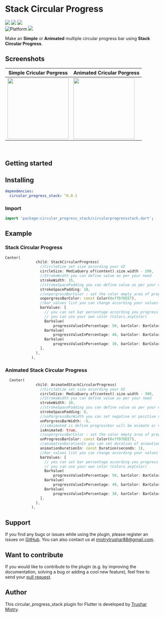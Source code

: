# Stack Circular Progress

<p>
 
  <a href="https://dart.dev/guides/whats-new">
  </a>
    <a href="https://pub.dev/packages/agora_uikit"><img src="https://img.shields.io/pub/likes/circular_progress_stack?logo=dart"/></a>
    <a href="https://pub.dev/packages/agora_uikit"><img src="https://img.shields.io/pub/popularity/circular_progress_stack?logo=dart"/></a>
    <a href="https://pub.dev/packages/agora_uikit"><img src="https://img.shields.io/pub/points/circular_progress_stack?logo=dart"/></a><br/>
    <img src="https://img.shields.io/badge/Platform-iOS%20%7C%20Android-blue?logo=flutter" alt="Platform" />
    <a href="https://pub.dev/packages/agora_uikit"><img src="https://img.shields.io/pub/v/circular_progress_stack"/></a>


</p>

Make an **Simple** or **Animated** multiple circular progress bar using **Stack Circular Progress**.

## Screenshots
| Simple Cricular Porgress | Animated Cricular Porgress |
|---|---|
| <img src="https://user-images.githubusercontent.com/95899209/213628682-fa85ad7d-a0ef-48f5-94ba-5786e720d8dd.png" width="200"> | <img src="https://user-images.githubusercontent.com/95899209/213628480-935e79a5-357d-4196-9fb4-7ecdbcff07c1.gif" width="200"> |


  &nbsp;&nbsp;&nbsp;&nbsp;

## Getting started

## Installing

```yaml
dependencies:
  circular_progress_stack: ^0.0.1
```

### Import

```dart
import 'package:circular_progress_stack/circularprogressstack.dart';
```


## Example 


### Stack Circular Progress

```dart
Center(
              child: StackCircularProgress(
                //CircleSize set size according your UI
                circleSize: MediaQuery.of(context).size.width - 200,
                //StrokeWidth you can define value as per your need
                strokeWidth: 15,
                //strokeSpacePadding you can define value as per your need
                strokeSpacePadding: 10,
                //unporgressBarColor : set the color empty area of progress bar
                unporgressBarColor: const Color(0xffD7DEE7),
                //bar values list you can change according your values
                barValues: [
                  // you can set bar percentage according you progress value
                  // you can use your own color (Colors.anyColor)
                  BarValue(
                      progressValueInPercentage: 50, barColor: BarColor.green),
                  BarValue(
                      progressValueInPercentage: 40, barColor: BarColor.red),
                  BarValue(
                      progressValueInPercentage: 30, barColor: BarColor.purple),
                ],
              ),
            ),
  ```
  
### Animated Stack Circular Progress

```dart
  Center(
              child: AnimatedStackCircularProgress(
                //CircleSize set size according your UI
                circleSize: MediaQuery.of(context).size.width - 300,
                //StrokeWidth you can define value as per your need
                strokeWidth: 10,
                //strokeSpacePadding you can define value as per your need
                strokeSpacePadding: 0,
                //unPorgressBarWidth you can set negative or positive value both accroding your need
                unPorgressBarWidth: -5,
                //isAnimated is define progressbar will be animate or not hence, if you want disable animation set it false
                isAnimated: true,
                //unporgressBarColor : set the color empty area of progress bar
                unProgressBarColor: const Color(0xffD7DEE7),
                //animationDurationIn you can set duration of animation
                animationDurationIn: const Duration(seconds: 1),
                //bar values list you can change according your values
                barValues: [
                  // you can set bar percentage according you progress value
                  // you can use your own color (Colors.anyColor)
                  BarValue(
                      progressValueInPercentage: 50, barColor: BarColor.blue),
                  BarValue(
                      progressValueInPercentage: 40, barColor: BarColor.red),
                  BarValue(
                      progressValueInPercentage: 30, barColor: BarColor.green),
                ],
              ),
            ),
  ```
## Support

If you find any bugs or issues while using the plugin, please register an issues on [GitHub](https://github.com/Trushar88/stackcircularprogressbar/issues). You can also contact us at <mistrytrushar88@gmail.com>.

## Want to contribute

If you would like to contribute to the plugin (e.g. by improving the documentation, solving a bug or adding a cool new feature), feel free to send your [pull request](https://github.com/Trushar88/stackcircularprogressbar/pulls).

## Author

This circular_progress_stack plugin for Flutter is developed by [Trushar Mistry](https://github.com/Trushar88).
